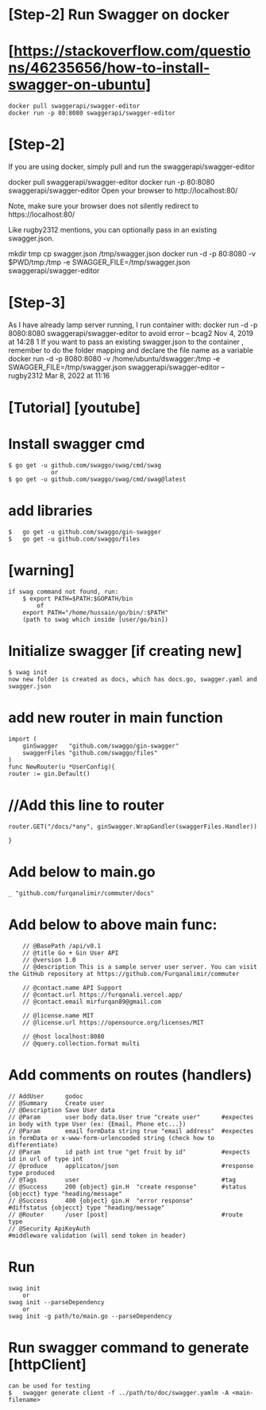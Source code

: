# [Step-2] Run Swagger on docker
#   [https://stackoverflow.com/questions/46235656/how-to-install-swagger-on-ubuntu]
    docker pull swaggerapi/swagger-editor
    docker run -p 80:8080 swaggerapi/swagger-editor

# [Step-2]
If you are using docker, simply pull and run the swaggerapi/swagger-editor

docker pull swaggerapi/swagger-editor
docker run -p 80:8080 swaggerapi/swagger-editor
Open your browser to http://localhost:80/

Note, make sure your browser does not silently redirect to https://localhost:80/

Like rugby2312 mentions, you can optionally pass in an existing swagger.json.

mkdir tmp
cp swagger.json /tmp/swagger.json
docker run -d -p 80:8080 -v $PWD/tmp:/tmp -e SWAGGER_FILE=/tmp/swagger.json swaggerapi/swagger-editor

# [Step-3]
As I have already lamp server running, I run container with: docker run -d -p 8080:8080 swaggerapi/swagger-editor to avoid error – 
bcag2
 Nov 4, 2019 at 14:28
1
If you want to pass an existing swagger.json to the container , remember to do the folder mapping and declare the file name as a variable docker run -d -p 8080:8080 -v /home/ubuntu/dswagger:/tmp -e SWAGGER_FILE=/tmp/swagger.json swaggerapi/swagger-editor – 
rugby2312
 Mar 8, 2022 at 11:16 


#   [Tutorial] [youtube]
# Install swagger cmd
    $ go get -u github.com/swaggo/swag/cmd/swag
                or
    $ go get -u github.com/swaggo/swag/cmd/swag@latest

# add libraries
    $   go get -u github.com/swaggo/gin-swagger
    $   go get -u github.com/swaggo/files

# [warning]
    if swag command not found, run:
        $ export PATH=$PATH:$GOPATH/bin
            of
        export PATH="/home/hussain/go/bin/:$PATH"
        (path to swag which inside [user/go/bin])

# Initialize swagger [if creating new]
    $ swag init
    now new folder is created as docs, which has docs.go, swagger.yaml and swagger.json

# add new router in main function
    import (
        ginSwagger   "github.com/swaggo/gin-swagger"
        swaggerFiles "github.com/swaggo/files"
    )
    func NewRouter(u *UserConfig){
    router := gin.Default()
#   //Add this line to router
    router.GET("/docs/*any", ginSwagger.WrapGandler(swaggerFiles.Handler))

    }

# Add below to main.go
    _ "github.com/furqanalimir/commuter/docs"
#   Add below to above main func:
        // @BasePath /api/v0.1
        // @title Go + Gin User API
        // @version 1.0
        // @description This is a sample server user server. You can visit the GitHub repository at https://github.com/Furqanalimir/commuter
        
        // @contact.name API Support
        // @contact.url https://furqanali.vercel.app/
        // @contact.email mirfurqan89@gmail.com
        
        // @license.name MIT
        // @license.url https://opensource.org/licenses/MIT
        
        // @host localhost:8080
        // @query.collection.format multi


#  Add comments on routes (handlers)
    // AddUser		godoc
    // @Summary		Create user
    // @Description	Save User data
    // @Param		user body data.User true "create user"      #expectes in body with type User (ex: {Email, Phone etc...})
    // @Param		email formData string true "email address"  #expectes in formData or x-www-form-urlencooded string (check how to differentiate)
    // @Param		id path int true "get fruit by id"          #expects id in url of type int
    // @produce		applicaton/json                             #response type produced
    // @Tags		user                                        #tag
    // @Success		200	{object} gin.H  "create response"       #status {objecct} type "heading/message"
    // @Success		400	{object} gin.H  "error response"        #diffstatus {objecct} type "heading/message"
    // @Router		/user [post]                                #route type
    // @Security ApiKeyAuth                                     #middleware validation (will send token in header)

# Run
    swag init
        or
    swag init --parseDependency
        or
    swag init -g path/to/main.go --parseDependency

# Run swagger command to generate [httpClient]
    can be used for testing
    $   swagger generate client -f ../path/to/doc/swagger.yamlm -A <main-filename>

